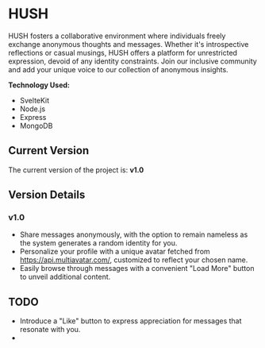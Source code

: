 # HUSH

HUSH fosters a collaborative environment where individuals freely exchange anonymous thoughts and messages. Whether it's introspective reflections or casual musings, HUSH offers a platform for unrestricted expression, devoid of any identity constraints. Join our inclusive community and add your unique voice to our collection of anonymous insights.

**Technology Used:**
- SvelteKit
- Node.js
- Express
- MongoDB

## Current Version

The current version of the project is: **v1.0**

## Version Details

### v1.0

- Share messages anonymously, with the option to remain nameless as the system generates a random identity for you.
- Personalize your profile with a unique avatar fetched from https://api.multiavatar.com/, customized to reflect your chosen name.
- Easily browse through messages with a convenient "Load More" button to unveil additional content.

## TODO

- Introduce a "Like" button to express appreciation for messages that resonate with you.
- 
